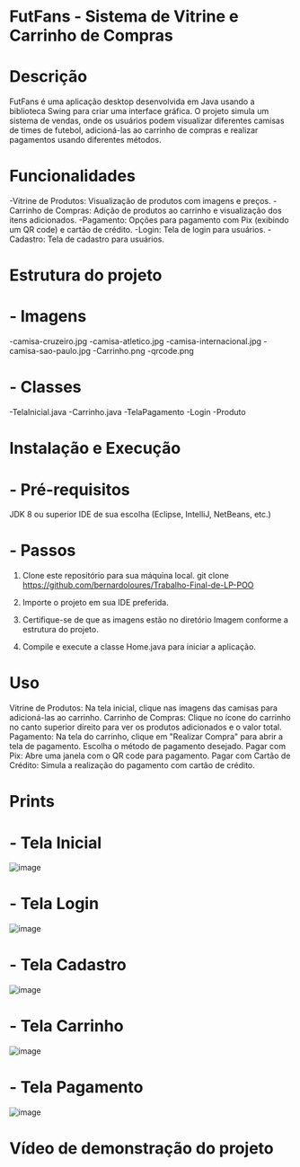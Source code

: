 # FutFans - Sistema de Vitrine e Carrinho de Compras

# Descrição
FutFans é uma aplicação desktop desenvolvida em Java usando a biblioteca Swing para criar uma interface gráfica. O projeto simula um sistema de vendas, onde os usuários podem visualizar diferentes camisas de times de futebol, adicioná-las ao carrinho de compras e realizar pagamentos usando diferentes métodos.

# Funcionalidades

-Vitrine de Produtos: Visualização de produtos com imagens e preços.
-Carrinho de Compras: Adição de produtos ao carrinho e visualização dos itens adicionados.
-Pagamento: Opções para pagamento com Pix (exibindo um QR code) e cartão de crédito.
-Login: Tela de login para usuários.
-Cadastro: Tela de cadastro para usuários.

# Estrutura do projeto

# - Imagens
-camisa-cruzeiro.jpg
-camisa-atletico.jpg
-camisa-internacional.jpg
-camisa-sao-paulo.jpg
-Carrinho.png
-qrcode.png

# - Classes
-TelaInicial.java
-Carrinho.java
-TelaPagamento
-Login
-Produto

# Instalação e Execução

# - Pré-requisitos
JDK 8 ou superior
IDE de sua escolha (Eclipse, IntelliJ, NetBeans, etc.)

# - Passos
1. Clone este repositório para sua máquina local.
git clone https://github.com/bernardoloures/Trabalho-Final-de-LP-POO

2. Importe o projeto em sua IDE preferida.

3. Certifique-se de que as imagens estão no diretório Imagem conforme a estrutura do projeto.

4. Compile e execute a classe Home.java para iniciar a aplicação.

# Uso

Vitrine de Produtos: Na tela inicial, clique nas imagens das camisas para adicioná-las ao carrinho.
Carrinho de Compras: Clique no ícone do carrinho no canto superior direito para ver os produtos adicionados e o valor total.
Pagamento: Na tela do carrinho, clique em "Realizar Compra" para abrir a tela de pagamento. Escolha o método de pagamento desejado.
Pagar com Pix: Abre uma janela com o QR code para pagamento.
Pagar com Cartão de Crédito: Simula a realização do pagamento com cartão de crédito.

# Prints

# - Tela Inicial
![image](https://github.com/bernardoloures/Trabalho-Final-de-LP-POO./assets/134572278/2b3f8695-3335-4b2f-bac0-343c6798ce18)

# - Tela Login
![image](https://github.com/bernardoloures/Trabalho-Final-de-LP-POO./assets/134572278/9120e0d7-d71a-4711-9f95-443ee4698b0e)

# - Tela Cadastro
![image](https://github.com/bernardoloures/Trabalho-Final-de-LP-POO./assets/134572278/be0933d9-0496-48c9-b533-3368b2949ce2)

# - Tela Carrinho
![image](https://github.com/bernardoloures/Trabalho-Final-de-LP-POO./assets/134572278/b42814a0-d0cf-46e5-9290-7a8d42ec939c)

# - Tela Pagamento
![image](https://github.com/bernardoloures/Trabalho-Final-de-LP-POO./assets/134572278/d513317f-d4f5-47cd-9fe6-6201bfa739d8)

# Vídeo de demonstração do projeto


